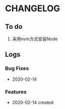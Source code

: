 
# CHANGELOG

## To do

1. 采用nvm方式安装Node

## Logs

### Bug Fixes

* 2020-02-14  

### Features

* 2020-02-14  created
